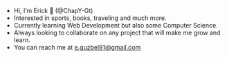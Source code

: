 - Hi, I’m Erick 👋 (@ChapY-Gt)
- Interested in sports, books, traveling and much more.
- Currently learning Web Development but also some Computer Science.
- Always looking to collaborate on any project that will make me grow and learn.
- You can reach me at e.guzbel91@gmail.com

<!---
ChapY-Gt/ChapY-Gt is a ✨ special ✨ repository because its `README.md` (this file) appears on your GitHub profile.
You can click the Preview link to take a look at your changes.
--->
